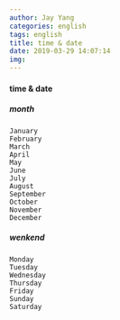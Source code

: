 ```yaml
---
author: Jay Yang
categories: english
tags: english
title: time & date
date: 2019-03-29 14:07:14
img:
---
```


#### time & date

##### month

    January
    February
    March
    April
    May
    June
    July
    August
    September
    October
    November
    December

##### wenkend

    Monday
    Tuesday
    Wednesday
    Thursday
    Friday
    Sunday
    Saturday
